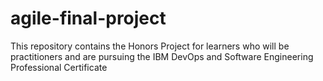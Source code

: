 # agile-final-project
This repository contains the Honors Project for learners who will be practitioners and are pursuing the IBM DevOps and Software Engineering Professional Certificate

